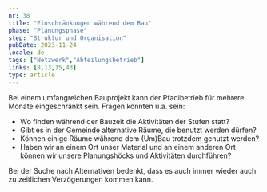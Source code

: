 ```yaml
---
nr: 38
title: "Einschränkungen während dem Bau"
phase: "Planungsphase"
step: "Struktur und Organisation"
pubDate: 2023-11-24
locale: de
tags: ["Netzwerk","Abteilungsbetrieb"]
links: [8,13,15,43]
type: article
---
```


Bei einem umfangreichen Bauprojekt kann der Pfadibetrieb für mehrere Monate eingeschränkt sein.
Fragen könnten u.a. sein:

- Wo finden während der Bauzeit die Aktivitäten der Stufen statt?
- Gibt es in der Gemeinde alternative Räume, die benutzt werden dürfen?
- Können einige Räume während dem (Um)Bau trotzdem genutzt werden?
- Haben wir an einem Ort unser Material und an einem anderen Ort können wir unsere Planungshöcks und Aktivitäten durchführen?

Bei der Suche nach Alternativen bedenkt, dass es auch immer wieder auch zu zeitlichen Verzögerungen kommen kann.
